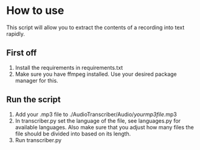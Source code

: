 # How to use
This script will allow you to extract the contents of a recording into text rapidly.

## First off
1. Install the requirements in requirements.txt
2. Make sure you have ffmpeg installed. Use your desired package manager for this.

## Run the script
1. Add your .mp3 file to ./AudioTranscriber/Audio/*yourmp3file*.mp3
2. In transcriber.py set the language of the file, see languages.py for available languages. Also make sure that you adjust how many files the file should be divided into based on its length.
3. Run transcriber.py